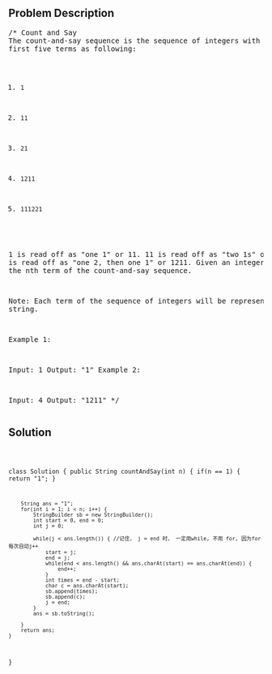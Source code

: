 <!--
<style>
  body { font-family: Arial, sans-serif; }
  .container { max-width: 100%; margin: auto; padding: 20px; }
  .comment-block { background-color: #f9f9f9; padding: 10px; border-left: 5px solid #ccc; max-width: 50%; margin: auto; word-wrap: break-word; white-space: pre-wrap; }
  .code-block { background-color: #f4f4f4; padding: 10px; border: 1px solid #ddd; }
</style>
-->

<div class='container'>
<h2>Problem Description</h2>
<div class='comment-block'>
<pre>
/* Count and Say
The count-and-say sequence is the sequence of integers with the 
first five terms as following:

1.     1
2.     11
3.     21
4.     1211
5.     111221
1 is read off as "one 1" or 11.
11 is read off as "two 1s" or 21.
21 is read off as "one 2, then one 1" or 1211.
Given an integer n, generate the nth term of the count-and-say sequence.

Note: Each term of the sequence of integers will be represented as a string.

Example 1:

Input: 1
Output: "1"
Example 2:

Input: 4
Output: "1211"
*/
</pre>
</div>

<h2>Solution</h2>
<div class='code-block'>
<pre><code class='language-java'>

class Solution {
    public String countAndSay(int n) {
        if(n == 1) {
            return "1";
        }
        
        String ans = "1";
        for(int i = 1; i < n; i++) {
            StringBuilder sb = new StringBuilder();
            int start = 0, end = 0;
            int j = 0;
          
            while(j < ans.length()) { //记住， j = end 时， 一定用while, 不用 for, 因为for 每次自动j++
                start = j;
                end = j;
                while(end < ans.length() && ans.charAt(start) == ans.charAt(end)) {
                    end++;
                }
                int times = end - start;
                char c = ans.charAt(start);
                sb.append(times);
                sb.append(c);
                j = end; 
            } 
            ans = sb.toString();
          
        }
        return ans;
    }
}</code></pre>
</div>
</div>

